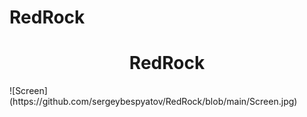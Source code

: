 # RedRock
<h1 align="center">RedRock</h1>
![Screen](https://github.com/sergeybespyatov/RedRock/blob/main/Screen.jpg)
